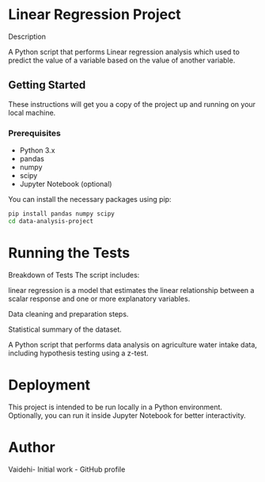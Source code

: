 # Linear Regression Project
Description

A Python script that performs Linear regression analysis which used to predict the value of a variable based on the value of another variable.

## Getting Started

These instructions will get you a copy of the project up and running on your local machine.

### Prerequisites

- Python 3.x
- pandas
- numpy
- scipy
- Jupyter Notebook (optional)

You can install the necessary packages using pip:

```bash
pip install pandas numpy scipy
cd data-analysis-project
```

# Running the Tests
Breakdown of Tests
The script includes:

linear regression is a model that estimates the linear relationship between a scalar response and one or more explanatory variables.

Data cleaning and preparation steps.

Statistical summary of the dataset.

A Python script that performs data analysis on agriculture water intake data, including hypothesis testing using a z-test.

# Deployment
This project is intended to be run locally in a Python environment. Optionally, you can run it inside Jupyter Notebook for better interactivity.

# Author
Vaidehi- Initial work -  GitHub profile
